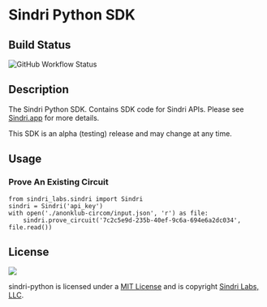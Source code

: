 # Sindri Python SDK

## Build Status

![GitHub Workflow Status](https://img.shields.io/github/actions/workflow/status/sindri-labs/sindri-python/ci.yml?style=for-the-badge)

## Description
The Sindri Python SDK.
Contains SDK code for Sindri APIs. Please see [Sindri.app](https://sindri.app) for more details.

This SDK is an alpha (testing) release and may change at any time.

## Usage

### Prove An Existing Circuit
```
from sindri_labs.sindri import Sindri
sindri = Sindri('api_key')
with open('./anonklub-circom/input.json', 'r') as file:
    sindri.prove_circuit('7c2c5e9d-235b-40ef-9c6a-694e6a2dc034', file.read())
```

## License
[![](https://img.shields.io/github/license/sindri-labs/sindri-python?style=for-the-badge)](https://img.shields.io/github/license/sindri-labs/sindri-python?style=for-the-badge)

sindri-python is licensed under a [MIT License](LICENSE) and is copyright [Sindri Labs, LLC](https://sindri.app).
